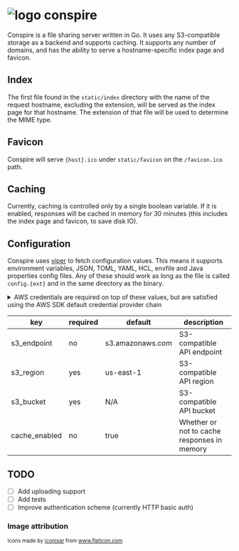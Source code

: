 # ![logo](https://user-images.githubusercontent.com/7191851/105656063-3f889680-5e76-11eb-857e-38fab7106630.png) conspire
Conspire is a file sharing server written in Go. It uses any S3-compatible storage as a backend and supports caching. It supports any number of domains, and has the ability to serve a hostname-specific index page and favicon.

## Index
The first file found in the `static/index` directory with the name of the request hostname, excluding the extension, will be served as the index page for that hostname. The extension of that file will be used to determine the MIME type.

## Favicon
Conspire will serve `{host}.ico` under `static/favicon` on the `/favicon.ico` path.

## Caching
Currently, caching is controlled only by a single boolean variable. If it is enabled, responses will be cached in memory for 30 minutes (this includes the index page and favicon, to save disk IO).

## Configuration
Conspire uses [viper](https://github.com/spf13/viper) to fetch configuration values. This means it supports environment variables, JSON, TOML, YAML, HCL, envfile and Java properties config files. Any of these should work as long as the file is called `config.{ext}` and in the same directory as the binary.

<details>
<summary>AWS credentials are required on top of these values, but are satisfied using the AWS SDK default credential provider chain</summary>

![screenshot](https://user-images.githubusercontent.com/7191851/105654757-86c15800-5e73-11eb-9537-d4832f1c1c65.png)
</details>

| key | required | default | description
| --- | --- | --- | ---
| s3_endpoint | no | s3.amazonaws.com | S3-compatible API endpoint
| s3_region | yes | us-east-1 | S3-compatible API region
| s3_bucket | yes | N/A | S3-compatible API bucket
| cache_enabled | no | true | Whether or not to cache responses in memory

## TODO
- [ ] Add uploading support
- [ ] Add tests
- [ ] Improve authentication scheme (currently HTTP basic auth)

### Image attribution
<sub>Icons made by [iconixar](https://www.flaticon.com/authors/iconixar) from www.flaticon.com</sub>